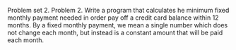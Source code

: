 Problem set 2.
Problem 2.
Write a program that calculates he minimum fixed monthly payment needed in 
order pay off a credit card balance within 12 months. By a fixed monthly payment, 
we mean a single number which does not change each month, but instead is a constant 
amount that will be paid each month.